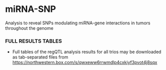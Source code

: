 # miRNA-SNP
Analysis to reveal SNPs modulating miRNA-gene interactions in tumors throughout the genome

### FULL RESULTS TABLES

* Full tables of the regQTL analysis results for all trios may be downloaded as tab-separated files from https://northwestern.box.com/s/qwxeww6rrwmdlp4cxkiyf3pvot4j8sqx


